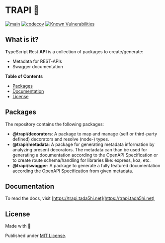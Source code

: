 # TRAPI 🦜

[![main](https://github.com/Tada5hi/trapi/actions/workflows/main.yml/badge.svg)](https://github.com/Tada5hi/trapi/actions/workflows/main.yml)
[![codecov](https://codecov.io/gh/Tada5hi/trapi/branch/main/graph/badge.svg?token=ZUJ8F5TTSX)](https://codecov.io/gh/Tada5hi/trapi)
[![Known Vulnerabilities](https://snyk.io/test/github/Tada5hi/trapi/badge.svg)](https://snyk.io/test/github/Tada5hi/trapi)

## What is it?
**T**ypeScript **R**est **API** is a collection of packages to create/generate:
- Metadata for REST-APIs
- Swagger documentation

**Table of Contents**

- [Packages](#packages)
- [Documentation](#documentation)
- [License](#license)

## Packages
The repository contains the following packages:

- **@trapi/decorators**: A package to map and manage (self or third-party defined) decorators and resolve (node-) types.
- **@trapi/metadata**: A package for generating metadata information by analyzing present decorators.
  The metadata can than be used for generating a documentation according to the OpenAPI Specification or to create route schema/handling for libraries like: express, koa, etc.
- **@trapi/swagger**: A package to generate a fully featured documentation according the OpenAPI Specification from given metadata.

## Documentation

To read the docs, visit [https://trapi.tada5hi.net](https://trapi.tada5hi.net)

## License

Made with 💚

Published under [MIT License](./LICENSE).
